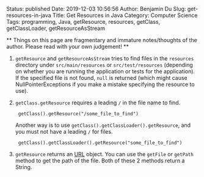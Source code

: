 Status: published
Date: 2019-12-03 10:56:56
Author: Benjamin Du
Slug: get-resources-in-java
Title: Get Resources in Java
Category: Computer Science
Tags: programming, Java, getResource, resources, getClass, getClassLoader, getResourceAsStream

**
Things on this page are fragmentary and immature notes/thoughts of the author.
Please read with your own judgement!
**

1. `getResource` and `getResourceAsStream` tries to find files in the `resources` directory 
    under `src/main/resources` or `src/test/resources` 
    (depending on whether you are running the application or tests for the application).
    If the specified file is not found,
    `null` is returned (which might cause NullPointerExceptions if you make a mistake specifying the resource to use).

2. `getClass.getResource` requires a leading `/` in the file name to find.

        getClass().getResource("/some_file_to_find")

    Another way is to use `getClass().getClassLoader().getResource`,
    and you must not have a leading `/` for files.

        getClass().getClassLoader().getResource("some_file_to_find")

3. `getResource` returns an [URL](https://docs.oracle.com/javase/8/docs/api/java/net/URL.html) object.
    You can use the `getFile` or `getPath` method to get the path of the file. 
    Both of these 2 methods return a String.
